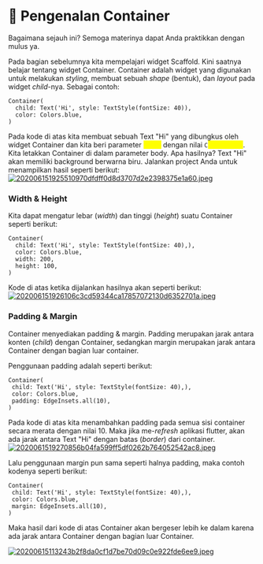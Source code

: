 # 📖 Pengenalan Container

Bagaimana sejauh ini? Semoga materinya dapat Anda praktikkan dengan mulus ya.

Pada bagian sebelumnya kita mempelajari widget Scaffold. Kini saatnya belajar tentang widget Container. Container adalah widget yang digunakan untuk melakukan _styling_, membuat sebuah _shape_ (bentuk), dan _layout_ pada widget _child_-nya. Sebagai contoh:

```
Container(
  child: Text('Hi', style: TextStyle(fontSize: 40)),
  color: Colors.blue,
)
```

Pada kode di atas kita membuat sebuah Text "Hi" yang dibungkus oleh widget Container dan kita beri parameter <mark style="color:yellow;">`color`</mark> dengan nilai `C`<mark style="color:yellow;">`olors.blue`</mark>. Kita letakkan Container di dalam parameter body. Apa hasilnya? Text "Hi" akan memiliki background berwarna biru. Jalankan project Anda untuk menampilkan hasil seperti berikut:\
[![202006151925510970dfdff0d8d3707d2e2398375e1a60.jpeg](https://d17ivq9b7rppb3.cloudfront.net/original/academy/202006151925510970dfdff0d8d3707d2e2398375e1a60.jpeg)](https://www.dicoding.com/academies/159/tutorials/6485#)

### Width & Height

Kita dapat mengatur lebar (_width_) dan tinggi (_height_) suatu Container seperti berikut:

```
Container(
  child: Text('Hi', style: TextStyle(fontSize: 40),),
  color: Colors.blue,
  width: 200,
  height: 100,
)
```

Kode di atas ketika dijalankan hasilnya akan seperti berikut:\
[![202006151926106c3cd59344ca17857072130d6352701a.jpeg](https://d17ivq9b7rppb3.cloudfront.net/original/academy/202006151926106c3cd59344ca17857072130d6352701a.jpeg)](https://www.dicoding.com/academies/159/tutorials/6485#)

### Padding & Margin

Container menyediakan padding & margin. Padding merupakan jarak antara konten (_child_) dengan Container, sedangkan margin merupakan jarak antara Container dengan bagian luar container.

Penggunaan padding adalah seperti berikut:

```
Container(
 child: Text('Hi', style: TextStyle(fontSize: 40),),
 color: Colors.blue,
 padding: EdgeInsets.all(10),
)
```

Pada kode di atas kita menambahkan padding pada semua sisi container secara merata dengan nilai 10. Maka jika me-_refresh_ aplikasi flutter, akan ada jarak antara Text "Hi" dengan batas (_border_) dari container.\
[![2020061519270856b04fa599ff5df0262b764052542ac8.jpeg](https://d17ivq9b7rppb3.cloudfront.net/original/academy/2020061519270856b04fa599ff5df0262b764052542ac8.jpeg)](https://www.dicoding.com/academies/159/tutorials/6485#)

Lalu penggunaan margin pun sama seperti halnya padding, maka contoh kodenya seperti berikut:

```
Container(
 child: Text('Hi', style: TextStyle(fontSize: 40),),
 color: Colors.blue, 
 margin: EdgeInsets.all(10), 
)
```

Maka hasil dari kode di atas Container akan bergeser lebih ke dalam karena ada jarak antara Container dengan bagian luar Container.

[![20200615113243b2f8da0cf1d7be70d09c0e922fde6ee9.jpeg](https://d17ivq9b7rppb3.cloudfront.net/original/academy/20200615113243b2f8da0cf1d7be70d09c0e922fde6ee9.jpeg)](https://www.dicoding.com/academies/159/tutorials/6485#)

